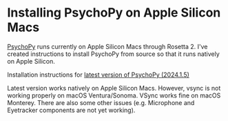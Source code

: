 # Installing PsychoPy on Apple Silicon Macs

[PsychoPy](https://www.psychopy.org) runs currently on Apple Silicon Macs through Rosetta 2. I've created instructions to install PsychoPy from source so that it runs natively on Apple Silicon.

Installation instructions for [latest version of PsychoPy (2024.1.5)](v2024.1.5.md)

Latest version works natively on Apple Silicon Macs. However, vsync is not working properly on macOS Ventura/Sonoma. VSync works fine on macOS Monterey. There are also some other issues (e.g. Microphone and Eyetracker components are not yet working).
